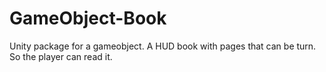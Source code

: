 # GameObject-Book
Unity package for a gameobject. A HUD book with pages that can be turn. So the player can read it.
